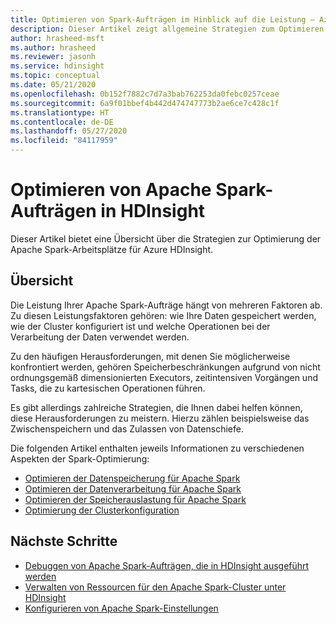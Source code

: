 ```yaml
---
title: Optimieren von Spark-Aufträgen im Hinblick auf die Leistung – Azure HDInsight
description: Dieser Artikel zeigt allgemeine Strategien zum Optimieren der Leistung von Apache Spark-Clustern in Azure HDInsight.
author: hrasheed-msft
ms.author: hrasheed
ms.reviewer: jasonh
ms.service: hdinsight
ms.topic: conceptual
ms.date: 05/21/2020
ms.openlocfilehash: 0b152f7882c7d7a3bab762253da0febc0257ceae
ms.sourcegitcommit: 6a9f01bbef4b442d474747773b2ae6ce7c428c1f
ms.translationtype: HT
ms.contentlocale: de-DE
ms.lasthandoff: 05/27/2020
ms.locfileid: "84117959"
---
```

# <a name="optimize-apache-spark-jobs-in-hdinsight"></a>Optimieren von Apache Spark-Aufträgen in HDInsight

Dieser Artikel bietet eine Übersicht über die Strategien zur Optimierung der Apache Spark-Arbeitsplätze für Azure HDInsight.

## <a name="overview"></a>Übersicht

Die Leistung Ihrer Apache Spark-Aufträge hängt von mehreren Faktoren ab. Zu diesen Leistungsfaktoren gehören: wie Ihre Daten gespeichert werden, wie der Cluster konfiguriert ist und welche Operationen bei der Verarbeitung der Daten verwendet werden.

Zu den häufigen Herausforderungen, mit denen Sie möglicherweise konfrontiert werden, gehören Speicherbeschränkungen aufgrund von nicht ordnungsgemäß dimensionierten Executors, zeitintensiven Vorgängen und Tasks, die zu kartesischen Operationen führen.

Es gibt allerdings zahlreiche Strategien, die Ihnen dabei helfen können, diese Herausforderungen zu meistern. Hierzu zählen beispielsweise das Zwischenspeichern und das Zulassen von Datenschiefe.

Die folgenden Artikel enthalten jeweils Informationen zu verschiedenen Aspekten der Spark-Optimierung:

* [Optimieren der Datenspeicherung für Apache Spark](optimize-data-storage.md)
* [Optimieren der Datenverarbeitung für Apache Spark](optimize-data-processing.md)
* [Optimieren der Speicherauslastung für Apache Spark](optimize-memory-usage.md)
* [Optimierung der Clusterkonfiguration](optimize-cluster-configuration.md)

## <a name="next-steps"></a>Nächste Schritte

* [Debuggen von Apache Spark-Aufträgen, die in HDInsight ausgeführt werden](apache-spark-job-debugging.md)
* [Verwalten von Ressourcen für den Apache Spark-Cluster unter HDInsight](apache-spark-resource-manager.md)
* [Konfigurieren von Apache Spark-Einstellungen](apache-spark-settings.md)
